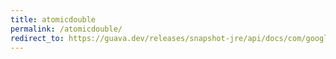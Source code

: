 ```yaml
---
title: atomicdouble
permalink: /atomicdouble/
redirect_to: https://guava.dev/releases/snapshot-jre/api/docs/com/google/common/util/concurrent/AtomicDouble.html
---
```

